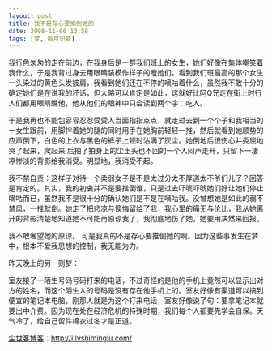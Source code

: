 ```yaml
---
layout: post
title: 我不是存心要推倒她的
date: 2008-11-06 13:58
tags: [梦, 每月记梦]
---
```

我行色匆匆的走在前边，在我身后是一群我们班上的女生，她们好像在集体嘲笑着我什么，于是我背过身去用眼睛装模作样子的瞪她们，看到我们班最高的那个女生一头染过的黄色头发披肩，我看到她们还在不停的嘀咕着什么，虽然我不敢十分的确定她们是在说我的坏话，但大略可以肯定是如此，这就好比阿Q兄走在街上时行人们都用眼睛瞧他，他从他们的眼神中只会读到两个字：吃人。

于是我再也不能包容容忍忍受受人当面指指点点，就走过去到一个个子和我相当的一女生跟前，用脚拌着她的腿的同时用手在她胸前轻轻一推，然后就看到她顺势的应声倒下，白色的上衣与黑色的裤子上顿时沾满了灰尘。她倒地后很伤心并委屈地哭了起来，爬起来 后拍了拍身上的尘土头也不回的一个人闷声走开，只留下一凄凉惨淡的背影给我消受。明显地，我消受不起。

我不禁自责：这样子对待一个柔弱女子是不是太过分太不厚道太不爷们儿了？回答是肯定的。其实，我的初衷并不是要推倒谁，只是过去吓唬吓唬她们好让她们停止嘀咕而已，虽然我不是很十分的确认她们是不是在嘀咕我。没曾想她是如此的弱不禁风，一推就倒。她走了把悲凉与懊悔留给了我，我心里的痛无与伦比，我从她离开的背影清楚地知道她不可能再原谅我了，我彻底地伤了她，她要用决然来回报。

我不敢奢望她的原谅。 可是我真的不是存心要推倒她的啊。因为这些事发生在梦中，根本不爱我思想的控制，我无能为力。

昨天晚上的另一则梦：

室友接了一陌生号码号码打来的电话，不过奇怪的是他的手机上竟然可以显示出对方的姓名，而这个陌生人的号码是没有存在他手机上的。室友好像有渠道可以搞到便宜的笔记本电脑，刚那人就是为这个打来电话，室友好像说了句：要拿笔记本就要出中介费。因为现在处在经济危机的特殊时期，我们每个人都要先学会自保。天气冷了，给自己留件棉衣过冬才是正道。

<a href="http://i.lvshiminglu.com/">尘世客博客</a>：<a href="http://i.lvshiminglu.com/">http://i.lvshiminglu.com/</a>

